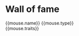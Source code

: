 <script setup lang="ts">
	interface Mouse {
		name: string
		type: string
		imgUrl: string
		traits?: string
		collageImgUrl?: string
	}
	const miceList: Mouse[] = [
		{
			name: 'Haley',
			type: '🥼',
			imgUrl: '/img/avatars/haley.jpg',
			traits: 'lief en dapper',
			collageImgUrl: '/img/collages/haley.jpg',
		},
		{
			name: 'Lizzy',
			type: '🥼',
			imgUrl: '/img/avatars/lizzy.jpg',
			traits: 'grote en sterke zus',
			collageImgUrl: '/img/collages/lizzy.jpg',
		},
		{
			name: 'Amy',
			type: '🥼',
			imgUrl: '/img/avatars/amy.jpg',
			traits: 'klein, loyaal en sterk tot het bittere eind',
			collageImgUrl: '/img/collages/amy.jpg',
		},
		{
			name: 'Aloy',
			type: '🥼',
			imgUrl: '/img/avatars/aloy.jpg',
			traits: 'stoer en nieuwsgierig',
			collageImgUrl: '/img/collages/aloy-chell-lara.jpg',
		},
		{
			name: 'Lara',
			type: '🥼',
			imgUrl: '/img/avatars/lara.jpg',
			traits: 'voorzichtig en ondeugend',
			collageImgUrl: '/img/collages/aloy-chell-lara.jpg',
		},
		{
			name: 'Chell',
			type: '🥼',
			imgUrl: '/img/avatars/chell.jpg',
			traits: 'energiek en uitdagend',
			collageImgUrl: '/img/collages/aloy-chell-lara.jpg',
		},
		{
			name: 'Lily',
			type: '🥼',
			imgUrl: '/img/avatars/lily.jpg',
			traits: 'zorgzaam maatje',
			collageImgUrl: '/img/collages/lily.jpg',
		},
		{
			name: 'Daisy',
			type: '🥼',
			imgUrl: '/img/avatars/daisy.jpg',
			traits: 'sterke alfa, stevige tante met flair',
			collageImgUrl: '/img/collages/daisy.jpg',
		},
		{
			name: 'Poppy',
			type: '🥼',
			imgUrl: '/img/avatars/poppy.jpg',
			traits: 'kleine free runner, ronddraaiende circus tante',
			collageImgUrl: '/img/collages/poppy.jpg',
		},
		{
			name: 'Jenny',
			type: '',
			imgUrl: '/img/avatars/jenny.jpg',
			traits: 'lieve, toegewijde en zorgzame moeder',
			collageImgUrl: '/img/collages/jenny.jpg',
		},
		{
			name: 'Joy',
			type: '',
			imgUrl: '/img/avatars/joy.jpg',
			traits: 'tante knorrepot, zonnetje in huis en kleine snurker',
			collageImgUrl: '/img/collages/joy.jpg',
		},
		{
			name: 'Clair',
			type: '',
			imgUrl: '/img/avatars/clair.jpg',
			traits: 'voorzichtige onderzoeker. Dochter van Jenny',
			collageImgUrl: '/img/collages/fallback.jpg',
		},
		{
			name: 'Misty',
			type: '',
			imgUrl: '/img/avatars/misty.jpg',
			traits: 'alleen wanneer het haar uitkomt. Dochter van Jenny',
			collageImgUrl: '/img/collages/fallback.jpg',
		},
		{
			name: 'Erika',
			type: '',
			imgUrl: '/img/avatars/erika.jpg',
			traits: 'verlegen muis. Dochter van Jenny',
			collageImgUrl: '/img/collages/fallback.jpg',
		},
		{
			name: 'Sabrina',
			type: '',
			imgUrl: '/img/avatars/sabrina.jpg',
			traits: 'wil graag stoer zijn, maar is ook weer zo weg. Dochter van Jenny',
			collageImgUrl: '/img/collages/fallback.jpg',
		},
	];

	import { ref } from 'vue';

	const dialog = ref<HTMLDialogElement>();
	const dialogImage = ref('');
	const dialogImageAlt = ref('');

	const showModal = (mouse: Mouse) => {
		dialogImage.value = mouse.collageImgUrl ?? mouse.imgUrl;
		dialogImageAlt.value = mouse.name;
		dialog.value?.showModal();
	};

	const closeModal = () => {
		dialog.value?.close();
	};
</script>

# Wall of fame

<div :class="$style.wall">
	<div :class="$style.mouse" v-for="mouse in miceList" @click="showModal(mouse)">
		<img :class="$style.avatar" v-bind:src="mouse.imgUrl" v-bind:alt="mouse.name" />
		<div :class="$style.details">
			<div :class="$style.name">{{mouse.name}} {{mouse.type}}</div>
			<div>{{mouse.traits}}</div>
		</div>
	</div>
	<dialog ref="dialog" :class="$style.collageDialog">
		<button type="button" @click="closeModal">Close</button>
		<img :class="$style.collageImg" ref="dialogContent" :src="dialogImage" :alt="dialogImageAlt" />
	</dialog>
</div>

<style module>
.wall {
	display: grid;
	grid-gap: 10px;
	grid-template-columns: 1fr 1fr 1fr;
	grid-template-rows: 1fr 1fr 1fr;
	margin-top: 30px;
}

.mouse {
	cursor: pointer;
}

.avatar {
	border-radius: 50%;
	margin: 0 auto;
}

.name {
	font-weight: bold;
}

.details {
	text-align: center;
}

.collageDialog {
	width: 50vw;
	
	::backdrop {
		opacity: 0.50;
	}
}

.collageImg {
	margin: 0 auto;
	max-height: 80vh;
}
</style>